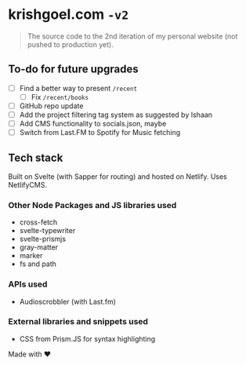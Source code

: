 # krishgoel.com ```-v2```
> The source code to the 2nd iteration of my personal website (not pushed to production yet).

## To-do for future upgrades
- [ ] Find a better way to present ```/recent```
    - [ ] Fix ```/recent/books```
- [ ] GitHub repo update
- [ ] Add the project filtering tag system as suggested by Ishaan
- [ ] Add CMS functionality to socials.json, maybe
- [ ] Switch from Last.FM to Spotify for Music fetching

## Tech stack
Built on Svelte (with Sapper for routing) and hosted on Netlify. Uses NetlifyCMS.

### Other Node Packages and JS libraries used 
- cross-fetch
- svelte-typewriter
- svelte-prismjs
- gray-matter
- marker
- fs and path

### APIs used
- Audioscrobbler (with Last.fm)

### External libraries and snippets used
- CSS from Prism.JS for syntax highlighting

Made with ❤️